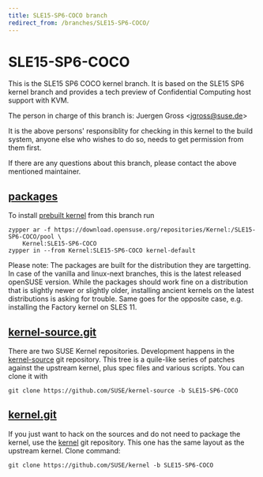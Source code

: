 ```yaml
---
title: SLE15-SP6-COCO branch
redirect_from: /branches/SLE15-SP6-COCO/
---
```

# SLE15-SP6-COCO
This is the SLE15 SP6 COCO kernel branch. It is based on the SLE15 SP6
kernel branch and provides a tech preview of Confidential Computing
host support with KVM.

The person in charge of this branch is:
Juergen Gross <[jgross@suse.de](mailto:jgross@suse.de?subject=SLE15-SP6-COCO%20branch)>

It is the above persons' responsiblity for checking in this kernel to
the build system, anyone else who wishes to do so, needs to get
permission from them first.

If there are any questions about this branch, please contact the above
mentioned maintainer.


## [packages](https://download.opensuse.org/repositories/Kernel:/SLE15-SP6-COCO)
To install
[prebuilt kernel](https://download.opensuse.org/repositories/Kernel:/SLE15-SP6-COCO)
from this branch run

```
zypper ar -f https://download.opensuse.org/repositories/Kernel:/SLE15-SP6-COCO/pool \
    Kernel:SLE15-SP6-COCO
zypper in --from Kernel:SLE15-SP6-COCO kernel-default
```

Please note: The packages are built for the distribution they are
targetting. In case of the vanilla and linux-next branches, this is the
latest released openSUSE version. While the packages should work
fine on a distribution that is slightly newer or slightly older,
installing ancient kernels on the latest distributions is asking for
trouble. Same goes for the opposite case, e.g. installing the Factory
kernel on SLES 11.

## [kernel-source.git](https://github.com/SUSE/kernel-source/tree/SLE15-SP6-COCO)
There are two SUSE Kernel repositories. Development happens in the
[kernel-source](https://github.com/SUSE/kernel-source/tree/SLE15-SP6-COCO)
git repository. This tree is a quile-like series of patches against the
upstream kernel, plus spec files and various scripts. You can clone it
with

```
git clone https://github.com/SUSE/kernel-source -b SLE15-SP6-COCO
```

## [kernel.git](https://github.com/SUSE/kernel/tree/SLE15-SP6-COCO)
If you just want to hack on the sources and do not need to package the
kernel, use the [kernel](https://github.com/SUSE/kernel/tree/SLE15-SP6-COCO)
git repository. This one has the same layout as the upstream kernel. Clone
command:

```
git clone https://github.com/SUSE/kernel -b SLE15-SP6-COCO
```


